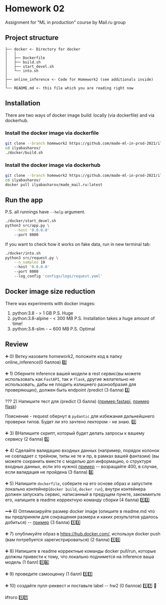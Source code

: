 #  Homework 02
Assignment for "ML in production" course by Mail.ru group

## Project structure
```
├── docker <- Directory for docker
│	│
│	├── Dockerfile
│	├── build.sh
│	├── start_devel.sh
│	└── into.sh
│
├── online_inference <- Code for Homework2 (see additionals inside)
│
└── README.md <- this file which you are reading right now
```

## Installation

There are two ways of docker image build: locally (via dockerfile) and via dockerhub.

### Install the docker image via dockerfile

```bash
git clone --branch homework2 https://github.com/made-ml-in-prod-2021/ilyabasharov.git
cd ilyabasharov/
./docker/build.sh
```

### Install the docker image via dockerhub
```bash
git clone --branch homework2 https://github.com/made-ml-in-prod-2021/ilyabasharov.git
cd ilyabasharov/
docker pull ilyabasharov/made_mail.ru:latest
```

## Run the app

P.S. all runnings have `--help` argument.

```bash
./docker/start_devel.sh
python3 src/app.py \
	--host '0.0.0.0'
	--port 8000
```

If you want to check how it works on fake data, run in new terminal tab:

```bash
./docker/into.sh
python3 src/request.py \
	--n_samples 10
	--host '0.0.0.0'
	--port 8000
	--log_config 'configs/logs/request.yaml'
```

## Docker image size reduction

There was experiments with docker images:
1) python:3.8 - > 1 GB P.S. Huge
2) python:3.8-alpine - < 300 MB P.S. Installation takes a huge amount of time!
3) python:3.8-slim - ~ 600 MB P.S. Optimal

## Review

:heavy_plus_sign: 0) Ветку назовите homework2, положите код в папку online_inference(0 баллов)
:zero:

:heavy_plus_sign: 1) Оберните inference вашей модели в rest сервис(вы можете использовать как `FastAPI`, так и `flask`, другие желательно не использовать, дабы не плодить излишнего разнообразия для проверяющих), должен быть endpoint /predict (3 балла)
:three:

??? 2) Напишите тест для /predict (3 балла) ([пример fastapi](https://fastapi.tiangolo.com/tutorial/testing/), [пример flask](https://flask.palletsprojects.com/en/1.1.x/testing/))

Пояснение - request обернут в `pydantic` для избежания дальнейшнего проверки типов. Будет ли это зачтено лектором - не знаю.
:three:

:heavy_plus_sign: 3) ВНапишите скрипт, который будет делать запросы к вашему сервису (2 балла)
:five:

:heavy_plus_sign: 4) Сделайте валидацию входных данных (например, порядок колонок не совпадает с трейном, типы не те и пр, в рамках вашей фантазии)  (вы можете сохранить вместе с моделью доп информацию, о структуре входных данных, если это нужно)
[пример](https://fastapi.tiangolo.com/tutorial/handling-errors/) -- возращайте 400, в случае, если валидация не пройдена (3 балла)
:eight:

:heavy_plus_sign: 5) Напишите `dockerfile`, соберите на его основе образ и запустите локально контейнер(`docker build`, `docker run`), внутри контейнера должен запускать сервис, написанный в предущем пункте, закоммитьте его, напишите в readme корректную команду сборки (4 балла)
:one::two:

:heavy_minus_sign::heavy_plus_sign: 6) Оптимизируйте размер docker image (опишите в readme.md что вы предприняли для сокращения размера и каких результатов удалось добиться) -- [пример](https://docs.docker.com/develop/develop-images/dockerfile_best-practices/) (3 балла)
:one::three:

:heavy_plus_sign: 7) опубликуйте образ в https://hub.docker.com/, используя docker push (вам потребуется зарегистрироваться) (2 балла)
:one::five:

:heavy_plus_sign: 8) Hапишите в readme корректные команды docker pull/run, которые должны привести к тому, что локально поднимется на inference ваша модель (1 балл)
:one::six:

:heavy_plus_sign: 9) проведите самооценку (1 балл)
:one::seven:

:heavy_plus_sign: 10) создайте пулл-реквест и поставьте label -- hw2 (0 баллов)
:one::seven: :penguin:

Итого :one::seven:

